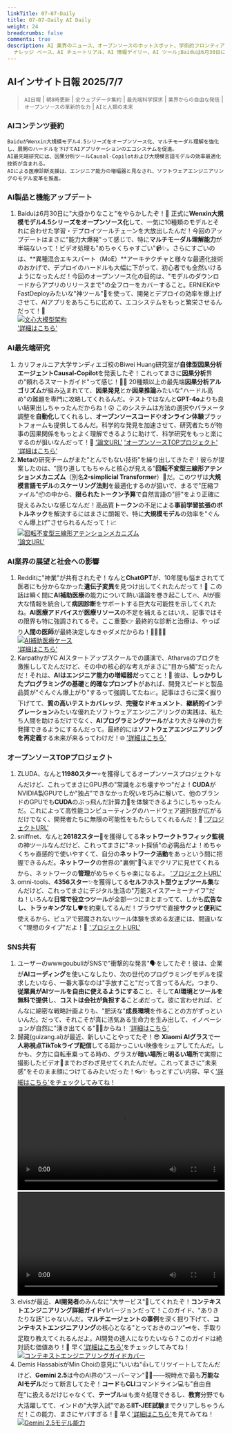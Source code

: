 ```yaml
---
linkTitle: 07-07-Daily
title: 07-07-Daily AI Daily
weight: 24
breadcrumbs: false
comments: true
description: AI 業界のニュース、オープンソースのホットスポット、学術的フロンティア、ビッグ V の意見を毎日厳選。AI 情報、AI デイリー、AI
  ナレッジ ベース、AI チュートリアル、AI 情報デイリー、AI ツール;Baiduは6月30日に"大掛かりなこと"をやらかしたぞ！🎉 正式にWenxin大規模モデル4.5シリーズをオープンソース化して、一気に10種類のモデルとそれに合わせた学習・デプロイツールチェーンを大放出したんだ！今回のアップデートはまさに"能力大爆発"って感じで、特にマルチモーダル理解能力が半端ないって！ビデオ処理も"めちゃくちゃすごい"📹✨。さらにすごいのは、異種混合エキスパート（MoE）アーキテクチャと様々な最適化技術のおかげで、デプロイのハードルも大幅に下がって、初心者でも全然いけるようになったんだ！今回のオープンソース化の目的は、"モデルのダウンロードからアプリのリリースまで"...
---
```

## AIインサイト日報 2025/7/7

> `AI日報` | `朝8時更新` | `全ウェブデータ集約` | `最先端科学探求` | `業界からの自由な発信` | `オープンソースの革新的な力` | `AIと人類の未来`

### **AIコンテンツ要約**

```
BaiduがWenxin大規模モデル4.5シリーズをオープンソース化、マルチモーダル理解を強化し、展開のハードルを下げてAIアプリケーションのエコシステムを促進。
AI最先端研究には、因果分析ツールCausal-Copilotおよび大規模言語モデルの効率最適化技術が含まれる。
AIによる医療診断支援は、エンジニア能力の増幅器と見なされ、ソフトウェアエンジニアリングのモデル変革を推進。
```

### **AI製品と機能アップデート**
1.  Baiduは6月30日に"大掛かりなこと"をやらかしたぞ！🎉 正式に**Wenxin大規模モデル4.5シリーズをオープンソース化**して、一気に10種類のモデルとそれに合わせた学習・デプロイツールチェーンを大放出したんだ！今回のアップデートはまさに"能力大爆発"って感じで、特に**マルチモーダル理解能力**が半端ないって！ビデオ処理も"めちゃくちゃすごい"📹✨。さらにすごいのは、**異種混合エキスパート（MoE）**アーキテクチャと様々な最適化技術のおかげで、デプロイのハードルも大幅に下がって、初心者でも全然いけるようになったんだ！今回のオープンソース化の目的は、"モデルのダウンロードからアプリのリリースまで"の全フローをカバーすること。ERNIEKitやFastDeployみたいな"神ツール"🚀を使って、開発とデプロイの効率を爆上げさせて、AIアプリをあちこちに広めて、エコシステムをもっと繁栄させるんだって！💐
    <br/> [![文心大模型架构](https://wechat2rss.bestblogs.dev/img-proxy/?k=8906c573&u=https%3A%2F%2Fmmbiz.qpic.cn%2Fmmbiz_jpg%2FFFcNSoQ3KicufIbAE81NCf61zWzzwuY0fN5icJSWCawUAhCDoezImD9RvAVOSvibcdS2iagPOjwc8mP7dG88hiaia5VQ%2F640%3Fwx_fmt%3Dother%26from%3Dappmsg)](https://wechat2rss.bestblogs.dev/img-proxy/?k=8906c573&u=https%3A%2F%2Fmmbiz.qpic.cn%2Fmmbiz_jpg%FFFcNSoQ3KicufIbAE81NCf61zWzzwuY0fN5icJSWCawUAhCDoezImD9RvAVOSvibcdS2iagPOjwc8mP7dG88hiaia5VQ%2F640%3Fwx_fmt%3Dother%26from%3Dappmsg) <br/>
    ['詳細はこちら'](https://mp.weixin.qq.com/s?__biz=MzAxMDMxOTI2NA==&mid=2649095044&idx=1&sn=3ad0a5c613fb19b47723200f86960756)

### **AI最先端研究**
1.  カリフォルニア大学サンディエゴ校のBiwei Huang研究室が**自律型因果分析エージェントCausal-Copilot**を発表したぞ！これってまさに**因果分析**界の"頼れるスマートガイド"って感じ！🧙‍♂️ 20種類以上の最先端**因果分析アルゴリズム**が組み込まれてて、**因果発見**とか**因果推論**みたいな"ハードル高め"の難題を専門に攻略してくれるんだ。テストではなんと**GPT-4o**よりも良い結果出しちゃったんだからね！😮 このシステムは方法の選択やパラメータ調整を**自動化**してくれるし、**オープンソースコード**や**オンライン体験**プラットフォームも提供してるんだ。科学的な発見を加速させて、研究者たちが物事の因果関係をもっとよく理解できるように助けて、科学研究をもっと楽にするのが狙いなんだって！🔬
    ['論文URL'](https://arxiv.org/abs/2504.13263) ['オープンソースTOPプロジェクト'](https://github.com/Lancelot39/Causal-Copilot) ['詳細はこちら'](https://causalcopilot.com/)
2.  **Meta**の研究チームがまた"とんでもない技術"を繰り出してきたぞ！彼らが提案したのは、"回り道してもちゃんと核心が見える"**回転不変型三線形アテンションメカニズム**（別名**2-simplicial Transformer**）🔄だ。このワザは**大規模言語モデル**の**スケーリング法則**を最適化するのが狙いで、まるで"圧縮ファイル"📦の中から、**限られたトークン予算**で自然言語の"肝"をより正確に捉えるみたいな感じなんだ！高品質**トークン**の不足による**事前学習拡張のボトルネック**を解決するにはまさに朗報で、特に**大規模モデル**の効率を"ぐんぐん爆上げ"させられるんだって！📈
    <br/> [![回転不変型三線形アテンションメカニズム](https://image.jiqizhixin.com/uploads/editor/3fd1bd8f-a6aa-4f19-b4e2-de26dc7c60c0/640.png)](https://image.jiqizhixin.com/uploads/editor/3fd1bd8f-a6aa-4f19-b4e2-de26dc7c60c0/640.png) <br/>
    ['論文URL'](https://arxiv.org/pdf/2507.02754.pdf)

### **AI業界の展望と社会への影響**
1.  Redditに"神業"が共有されたぞ！なんと**ChatGPT**が、10年間も悩まされてて医者にも分からなかった**遺伝子変異**を見つけ出してくれたんだって！🧬 この話は瞬く間に**AI補助医療**の能力について熱い議論を巻き起こして🔥、AIが膨大な情報を統合して**病因診断**をサポートする巨大な可能性を示してくれたね。**AI医療アドバイス**が**医療リソース**の不足を補えるとはいえ、記事ではその限界も特に強調されてるぞ。ここ重要👉 最終的な診断と治療は、やっぱり**人間の医師**が最終決定しなきゃダメだからね！👨‍⚕️👩‍⚕️
    <br/> [![AI補助医療ケース](https://image.jiqizhixin.com/uploads/editor/6cad55c1-6836-4cce-99c5-98bd89dae32e/640.png)](https://image.jiqizhixin.com/uploads/editor/6cad55c1-6836-4cce-99c5-98bd89dae32e/640.png) <br/>
    ['詳細はこちら'](https://www.reddit.com/r/ChatGPT/comments/1lrmom4/chatgpt_solved_a_10_year_problem_no_doctors_could/)
2.  KarpathyがYC AIスタートアップスクールでの講演で、Atharvaのブログを激推ししてたんだけど、その中の核心的な考えがまさに"目から鱗"だったんだ！それは、**AIはエンジニア能力の増幅器だ**ってこと！🚀 彼は、**しっかりしたプログラミングの基礎**と**的確なプロンプト**があれば、開発スピードと製品品質が"ぐんぐん爆上がり"するって強調してたね📈。記事はさらに深く掘り下げてて、**質の高いテストカバレッジ**、**完璧なドキュメント**、**継続的インテグレーション**みたいな優れたソフトウェアエンジニアリングの実践は、私たち人間を助けるだけでなく、**AIプログラミングツール**がより大きな神の力を発揮できるようにするんだって。最終的には**ソフトウェアエンジニアリングを再定義**する未来が来るってわけだ！🌐
    ['詳細はこちら'](https://mp.weixin.qq.com/s?__biz=MzI3MTA0MTk1MA==&mid=2652607139&idx=2&sn=6a5e318fc223bc04c4803a9c7d3b4713)

### **オープンソースTOPプロジェクト**
1.  ZLUDA、なんと**11980スター**⭐を獲得してるオープンソースプロジェクトなんだけど、これってまさにGPU界の"常識をぶち壊すやつ"だよ！**CUDA**がNVIDIA製GPUでしか"独占"できなかった呪いを巧みに解いて、他のブランドのGPUでも**CUDA**のぶっ飛んだ計算力💪を体験できるようにしちゃったんだ。これによって高性能コンピューティングのハードウェア選択肢が広がるだけでなく、開発者たちに無限の可能性をもたらしてくれるんだ！🚀 ['プロジェクトURL'](https://github.com/vosen/ZLUDA)
2.  sniffnet、なんと**26182スター**🌟を獲得してる**ネットワークトラフィック監視**の神ツールなんだけど、これってまさに"ネット探偵"の必需品だよ！めちゃくちゃ直感的で使いやすくて、自分の**ネットワーク活動**をあっという間に把握できるんだ。**ネットワーク**の世界の"裏側"📱🔍までクリアに見せてくれるから、ネットワークの**管理**がめちゃくちゃ楽になるよ。 ['プロジェクトURL'](https://github.com/GyulyVGC/sniffnet)
3.  omni-tools、**4356スター**✨を獲得してる**セルフホスト型ウェブツール集**なんだけど、これってまさにデジタル生活の"万能スイスアーミーナイフ"だね！いろんな**日常で役立つツール**が全部一つにまとまってて、しかも**広告なし、トラッキングなし**🛡️を約束してるんだ！ブラウザで直接**サクッと便利に**使えるから、ピュアで邪魔されないツール体験を求める友達には、間違いなく"理想のタイプ"だよ！💖 ['プロジェクトURL'](https://github.com/iib0011/omni-tools)

### **SNS共有**
1.  ユーザーのwwwgoubuliがSNSで"衝撃的な発言"🗣️をしてたぞ！彼は、企業が**AIコーディング**を使いこなしたり、次の世代のプログラミングモデルを探求したいなら、一番大事なのは"手放すこと"だって言ってるんだ。つまり、**従業員がAIツールを自由に使えるようにする**こと、そして**AI環境とツールを無料で提供**し、**コストは会社が負担する**こと💰だって。彼に言わせれば、どんなに綿密な戦略計画よりも、"肥沃な"**成長環境**を作ることの方がずっといいんだ。だって、それこそが真に活気ある生命力を生み出して、イノベーションが自然に"湧き出てくる"🌱✨からね！ ['詳細はこちら'](https://x.com/wwwgoubuli/status/1941825193175109721)
2.  歸藏(guizang.ai)が最近、新しいことやってたぞ！😎 **Xiaomi AIグラス**で**一人称視点TikTokライブ配信**してる超かっこいい映像をシェアしてたんだ。しかも、夕方に自転車乗ってる時の、グラスが**暗い場所**と**明るい場所**で実際に撮影したビデオ🎥までわざわざ見せてくれたんだぜ。これってまさに"未来感"をそのまま顔につけてるみたいだった！👓✨ もっとすごい内容、早く['詳細はこちら'](https://x.com/op7418/status/1941783013387555011)をチェックしてみてね！
    <video src="https://video.twimg.com/amplify_video/1941782629067493376/vid/avc1/1080x1920/XhhGLsIXTblCGCjP.mp4" controls="controls" width="100%"></video>
    <video src="https://video.twimg.com/amplify_video/1941481028054622208/vid/avc1/1920x1080/sM_6FwA7Ub9amItU.mp4" controls="controls" width="100%"></video>
3.  elvisが最近、**AI開発者**のみんなに"大サービス"🎁してくれたぞ！**コンテキストエンジニアリング詳細ガイド**v1バージョンだって！このガイド、"ありきたりな話"じゃないんだ。**マルチエージェントの事例**を深く掘り下げて、**コンテキストエンジニアリング**の核心となる"とっておきのコツ"🗝️を、手取り足取り教えてくれるんだよ。AI開発の達人になりたいなら？このガイドは絶対読む価値あり！🧐 早く['詳細はこちら'](https://x.com/omarsar0/status/1941566132001153082)をチェックしてみてね！
    <br/> [![コンテキストエンジニアリングガイドカバー](https://pbs.twimg.com/media/GvHR4-7W4AAlfde?format=jpg&name=orig)](https://pbs.twimg.com/media/GvHR4-7W4AAlfde?format=jpg&name=orig) <br/>
4.  Demis HassabisがMin Choiの意見に"いいね"👍してリツイートしてたんだけど、**Gemini 2.5**は今のAI界の"スーパーマン"🦸‍♂️——現時点で最も**万能なAIモデル**だって断言してたぞ！**コード**も**CLI**コマンドライン💻も"自由自在"に扱えるだけじゃなくて、**テーブル**📊も楽々処理できるし、**教育**分野でも大活躍してて、インドの"大学入試"である**IIT-JEE試験**までクリアしちゃうんだ！この能力、まさにヤバすぎる！🤩 早く['詳細はこちら'](https://x.com/demishassabis/status/1941701663800062214)を見てみてね！
    <br/> [![Gemini 2.5モデル能力](https://pbs.twimg.com/media/GvGa-2tXoAACmiv?format=jpg&name=orig)](https://pbs.twimg.com/media/GvGa-2tXoAACmiv?format=jpg&name=orig) <br/>